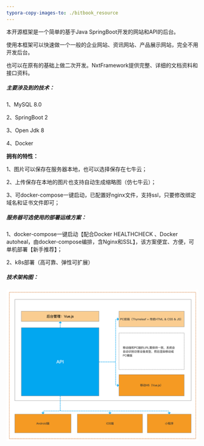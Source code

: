 ```yaml
---
typora-copy-images-to: ./bitbook_resource
---
```


本开源框架是一个简单的基于Java SpringBoot开发的网站和API的后台。

使用本框架可以快速做一个一般的企业网站、资讯网站、产品展示网站，完全不用开发后台。

也可以在原有的基础上做二次开发。NxtFramework提供完整、详细的文档资料和接口资料。



##### 主要涉及到的技术：

1、MySQL 8.0

2、SpringBoot 2

3、Open Jdk 8

4、Docker



**拥有的特性：**

1、图片可以保存在服务器本地，也可以选择保存在七牛云；

2、上传保存在本地的图片也支持自动生成缩略图（仿七牛云）；

3、可docker-compose一键启动，已配置好nginx文件，支持ssl，只要修改绑定域名和证书文件即可；



##### 服务器可选使用的部署运维方案：

1、docker-compose一键启动【配合Docker HEALTHCHECK 、Docker autoheal，由docker-compose编排，含Nginx和SSL】，该方案便宜、方便，可单机部署【新手推荐】；

2、k8s部署（高可靠、弹性可扩展）



##### 技术架构图：

![image-20201002193247580](bitbook_resource/image-20201002193247580.png)

